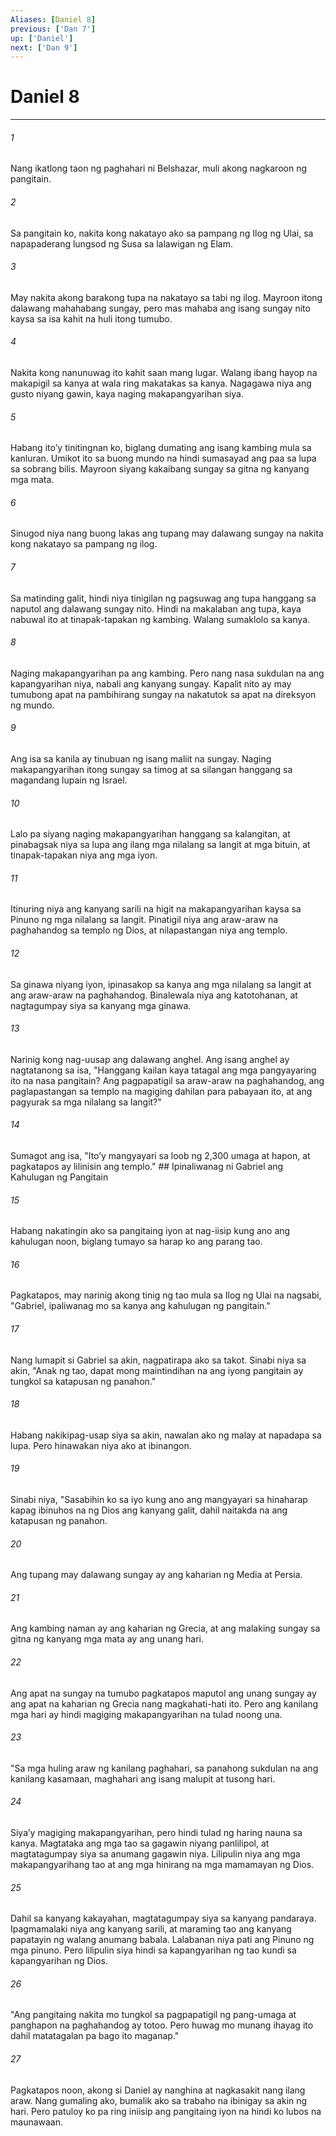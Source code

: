 ```yaml
---
Aliases: [Daniel 8]
previous: ['Dan 7']
up: ['Daniel']
next: ['Dan 9']
---
```

# Daniel 8

***






















###### 1 










Nang ikatlong taon ng paghahari ni Belshazar, muli akong nagkaroon ng pangitain. 





















###### 2 










Sa pangitain ko, nakita kong nakatayo ako sa pampang ng Ilog ng Ulai, sa napapaderang lungsod ng Susa sa lalawigan ng Elam. 





















###### 3 










May nakita akong barakong tupa na nakatayo sa tabi ng ilog. Mayroon itong dalawang mahahabang sungay, pero mas mahaba ang isang sungay nito kaysa sa isa kahit na huli itong tumubo. 





















###### 4 










Nakita kong nanunuwag ito kahit saan mang lugar. Walang ibang hayop na makapigil sa kanya at wala ring makatakas sa kanya. Nagagawa niya ang gusto niyang gawin, kaya naging makapangyarihan siya. 





















###### 5 










Habang itoʼy tinitingnan ko, biglang dumating ang isang kambing mula sa kanluran. Umikot ito sa buong mundo na hindi sumasayad ang paa sa lupa sa sobrang bilis. Mayroon siyang kakaibang sungay sa gitna ng kanyang mga mata. 





















###### 6 










Sinugod niya nang buong lakas ang tupang may dalawang sungay na nakita kong nakatayo sa pampang ng ilog. 





















###### 7 










Sa matinding galit, hindi niya tinigilan ng pagsuwag ang tupa hanggang sa naputol ang dalawang sungay nito. Hindi na makalaban ang tupa, kaya nabuwal ito at tinapak-tapakan ng kambing. Walang sumaklolo sa kanya. 





















###### 8 










Naging makapangyarihan pa ang kambing. Pero nang nasa sukdulan na ang kapangyarihan niya, nabali ang kanyang sungay. Kapalit nito ay may tumubong apat na pambihirang sungay na nakatutok sa apat na direksyon ng mundo. 





















###### 9 










Ang isa sa kanila ay tinubuan ng isang maliit na sungay. Naging makapangyarihan itong sungay sa timog at sa silangan hanggang sa magandang lupain ng Israel. 





















###### 10 










Lalo pa siyang naging makapangyarihan hanggang sa kalangitan, at pinabagsak niya sa lupa ang ilang mga nilalang sa langit at mga bituin, at tinapak-tapakan niya ang mga iyon. 





















###### 11 










Itinuring niya ang kanyang sarili na higit na makapangyarihan kaysa sa Pinuno ng mga nilalang sa langit. Pinatigil niya ang araw-araw na paghahandog sa templo ng Dios, at nilapastangan niya ang templo. 





















###### 12 










Sa ginawa niyang iyon, ipinasakop sa kanya ang mga nilalang sa langit at ang araw-araw na paghahandog. Binalewala niya ang katotohanan, at nagtagumpay siya sa kanyang mga ginawa. 





















###### 13 










Narinig kong nag-uusap ang dalawang anghel. Ang isang anghel ay nagtatanong sa isa, "Hanggang kailan kaya tatagal ang mga pangyayaring ito na nasa pangitain? Ang pagpapatigil sa araw-araw na paghahandog, ang paglapastangan sa templo na magiging dahilan para pabayaan ito, at ang pagyurak sa mga nilalang sa langit?" 





















###### 14 










Sumagot ang isa, "Itoʼy mangyayari sa loob ng 2,300 umaga at hapon, at pagkatapos ay lilinisin ang templo." ## Ipinaliwanag ni Gabriel ang Kahulugan ng Pangitain 





















###### 15 










Habang nakatingin ako sa pangitaing iyon at nag-iisip kung ano ang kahulugan noon, biglang tumayo sa harap ko ang parang tao. 





















###### 16 










Pagkatapos, may narinig akong tinig ng tao mula sa Ilog ng Ulai na nagsabi, "Gabriel, ipaliwanag mo sa kanya ang kahulugan ng pangitain." 





















###### 17 










Nang lumapit si Gabriel sa akin, nagpatirapa ako sa takot. Sinabi niya sa akin, "Anak ng tao, dapat mong maintindihan na ang iyong pangitain ay tungkol sa katapusan ng panahon." 





















###### 18 










Habang nakikipag-usap siya sa akin, nawalan ako ng malay at napadapa sa lupa. Pero hinawakan niya ako at ibinangon. 





















###### 19 










Sinabi niya, "Sasabihin ko sa iyo kung ano ang mangyayari sa hinaharap kapag ibinuhos na ng Dios ang kanyang galit, dahil naitakda na ang katapusan ng panahon. 





















###### 20 










Ang tupang may dalawang sungay ay ang kaharian ng Media at Persia. 





















###### 21 










Ang kambing naman ay ang kaharian ng Grecia, at ang malaking sungay sa gitna ng kanyang mga mata ay ang unang hari. 





















###### 22 










Ang apat na sungay na tumubo pagkatapos maputol ang unang sungay ay ang apat na kaharian ng Grecia nang magkahati-hati ito. Pero ang kanilang mga hari ay hindi magiging makapangyarihan na tulad noong una. 





















###### 23 










"Sa mga huling araw ng kanilang paghahari, sa panahong sukdulan na ang kanilang kasamaan, maghahari ang isang malupit at tusong hari. 





















###### 24 










Siyaʼy magiging makapangyarihan, pero hindi tulad ng haring nauna sa kanya. Magtataka ang mga tao sa gagawin niyang panlilipol, at magtatagumpay siya sa anumang gagawin niya. Lilipulin niya ang mga makapangyarihang tao at ang mga hinirang na mga mamamayan ng Dios. 





















###### 25 










Dahil sa kanyang kakayahan, magtatagumpay siya sa kanyang pandaraya. Ipagmamalaki niya ang kanyang sarili, at maraming tao ang kanyang papatayin ng walang anumang babala. Lalabanan niya pati ang Pinuno ng mga pinuno. Pero lilipulin siya hindi sa kapangyarihan ng tao kundi sa kapangyarihan ng Dios. 





















###### 26 










"Ang pangitaing nakita mo tungkol sa pagpapatigil ng pang-umaga at panghapon na paghahandog ay totoo. Pero huwag mo munang ihayag ito dahil matatagalan pa bago ito maganap." 





















###### 27 










Pagkatapos noon, akong si Daniel ay nanghina at nagkasakit nang ilang araw. Nang gumaling ako, bumalik ako sa trabaho na ibinigay sa akin ng hari. Pero patuloy ko pa ring iniisip ang pangitaing iyon na hindi ko lubos na maunawaan.
